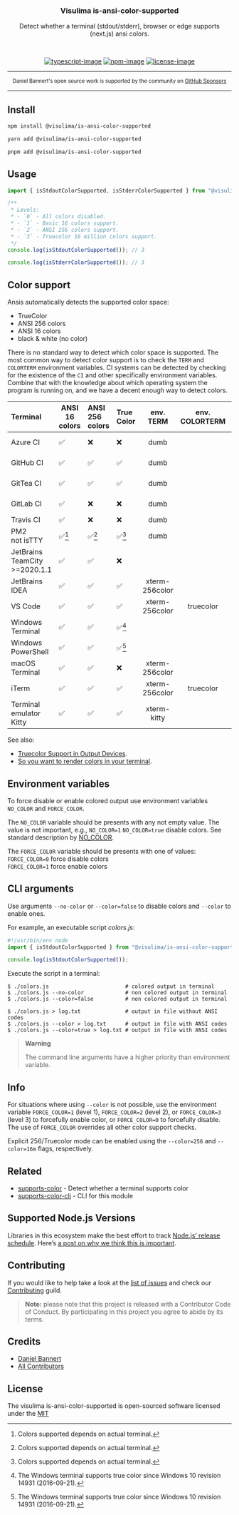 <div align="center">
  <h3>Visulima is-ansi-color-supported</h3>
  <p>
  Detect whether a terminal (stdout/stderr), browser or edge supports (next.js) ansi colors.
  </p>
</div>

<br />

<div align="center">

[![typescript-image]][typescript-url] [![npm-image]][npm-url] [![license-image]][license-url]

</div>

---

<div align="center">
    <p>
        <sup>
            Daniel Bannert's open source work is supported by the community on <a href="https://github.com/sponsors/prisis">GitHub Sponsors</a>
        </sup>
    </p>
</div>

---

## Install

```sh
npm install @visulima/is-ansi-color-supported
```

```sh
yarn add @visulima/is-ansi-color-supported
```

```sh
pnpm add @visulima/is-ansi-color-supported
```

## Usage

```typescript
import { isStdoutColorSupported, isStderrColorSupported } from "@visulima/is-ansi-color-supported";

/**
 * Levels:
 * - `0` - All colors disabled.
 * - `1` - Basic 16 colors support.
 * - `2` - ANSI 256 colors support.
 * - `3` - Truecolor 16 million colors support.
 */
console.log(isStdoutColorSupported()); // 3

console.log(isStderrColorSupported()); // 3
```

## Color support

Ansis automatically detects the supported color space:

- TrueColor
- ANSI 256 colors
- ANSI 16 colors
- black & white (no color)

There is no standard way to detect which color space is supported.
The most common way to detect color support is to check the `TERM` and `COLORTERM` environment variables.
CI systems can be detected by checking for the existence of the `CI` and other specifically environment variables.
Combine that with the knowledge about which operating system the program is running on, and we have a decent enough way to detect colors.

| Terminal                         | ANSI 16<br>colors | ANSI 256<br>colors | True<br>Color |  env.<br>TERM  | env.<br>COLORTERM | Specifically ENV variables             |
| :------------------------------- | ----------------- | :----------------- | :------------ | :------------: | :---------------: | :------------------------------------- |
| Azure CI                         | ✅                | ❌                 | ❌            |      dumb      |                   | TF_BUILD<br>AGENT_NAME                 |
| GitHub CI                        | ✅                | ✅                 | ✅            |      dumb      |                   | CI<br>GITHUB_ACTIONS                   |
| GitTea CI                        | ✅                | ✅                 | ✅            |      dumb      |                   | CI<br>GITEA_ACTIONS                    |
| GitLab CI                        | ✅                | ❌                 | ❌            |      dumb      |                   | CI<br>GITLAB_CI                        |
| Travis CI                        | ✅                | ❌                 | ❌            |      dumb      |                   | TRAVIS                                 |
| PM2<br>not isTTY                 | ✅[^1]            | ✅[^1]             | ✅[^1]        |      dumb      |                   | PM2_HOME<br>pm_id                      |
| JetBrains TeamCity<br>>=2020.1.1 | ✅                | ✅                 | ❌            |                |                   | TEAMCITY_VERSION                       |
| JetBrains IDEA                   | ✅                | ✅                 | ✅            | xterm-256color |                   | TERMINAL_EMULATOR='JetBrains-JediTerm' |
| VS Code                          | ✅                | ✅                 | ✅            | xterm-256color |     truecolor     |                                        |
| Windows<br>Terminal              | ✅                | ✅                 | ✅[^2]        |                |                   |                                        |
| Windows<br>PowerShell            | ✅                | ✅                 | ✅[^2]        |                |                   |                                        |
| macOS Terminal                   | ✅                | ✅                 | ❌            | xterm-256color |                   |                                        |
| iTerm                            | ✅                | ✅                 | ✅            | xterm-256color |     truecolor     |                                        |
| Terminal emulator Kitty          | ✅                | ✅                 | ✅            |  xterm-kitty   |                   |                                        |

[^1]: Colors supported depends on actual terminal.

[^2]: The Windows terminal supports true color since Windows 10 revision 14931 (2016-09-21).

See also:

- [Truecolor Support in Output Devices](https://github.com/termstandard/colors#truecolor-support-in-output-devices).
- [So you want to render colors in your terminal](https://marvinh.dev/blog/terminal-colors/).

## Environment variables

To force disable or enable colored output use environment variables `NO_COLOR` and `FORCE_COLOR`.

The `NO_COLOR` variable should be presents with any not empty value.
The value is not important, e.g., `NO_COLOR=1` `NO_COLOR=true` disable colors.
See standard description by [NO_COLOR](https://no-color.org/).

The `FORCE_COLOR` variable should be presents with one of values:\
`FORCE_COLOR=0` force disable colors\
`FORCE_COLOR=1` force enable colors

## CLI arguments

Use arguments `--no-color` or `--color=false` to disable colors and `--color` to enable ones.

For example, an executable script _colors.js_:

```js
#!/usr/bin/env node
import { isStdoutColorSupported } from "@visulima/is-ansi-color-supported";

console.log(isStdoutColorSupported());
```

Execute the script in a terminal:

```
$ ./colors.js                        # colored output in terminal
$ ./colors.js --no-color             # non colored output in terminal
$ ./colors.js --color=false          # non colored output in terminal

$ ./colors.js > log.txt              # output in file without ANSI codes
$ ./colors.js --color > log.txt      # output in file with ANSI codes
$ ./colors.js --color=true > log.txt # output in file with ANSI codes
```

> **Warning**
>
> The command line arguments have a higher priority than environment variable.

## Info

For situations where using `--color` is not possible, use the environment variable `FORCE_COLOR=1` (level 1), `FORCE_COLOR=2` (level 2), or `FORCE_COLOR=3` (level 3) to forcefully enable color, or `FORCE_COLOR=0` to forcefully disable. The use of `FORCE_COLOR` overrides all other color support checks.

Explicit 256/Truecolor mode can be enabled using the `--color=256` and `--color=16m` flags, respectively.

## Related

- [supports-color](https://github.com/chalk/supports-color) - Detect whether a terminal supports color
- [supports-color-cli](https://github.com/chalk/supports-color-cli) - CLI for this module

## Supported Node.js Versions

Libraries in this ecosystem make the best effort to track [Node.js’ release schedule](https://github.com/nodejs/release#release-schedule).
Here’s [a post on why we think this is important](https://medium.com/the-node-js-collection/maintainers-should-consider-following-node-js-release-schedule-ab08ed4de71a).

## Contributing

If you would like to help take a look at the [list of issues](https://github.com/visulima/visulima/issues) and check our [Contributing](.github/CONTRIBUTING.md) guild.

> **Note:** please note that this project is released with a Contributor Code of Conduct. By participating in this project you agree to abide by its terms.

## Credits

- [Daniel Bannert](https://github.com/prisis)
- [All Contributors](https://github.com/visulima/visulima/graphs/contributors)

## License

The visulima is-ansi-color-supported is open-sourced software licensed under the [MIT][license-url]

[typescript-image]: https://img.shields.io/badge/Typescript-294E80.svg?style=for-the-badge&logo=typescript
[typescript-url]: "typescript"
[license-image]: https://img.shields.io/npm/l/@visulima/is-ansi-color-supported?color=blueviolet&style=for-the-badge
[license-url]: LICENSE.md "license"
[npm-image]: https://img.shields.io/npm/v/@visulima/is-ansi-color-supported/latest.svg?style=for-the-badge&logo=npm
[npm-url]: https://www.npmjs.com/package/@visulima/is-ansi-color-supported/v/latest "npm"
